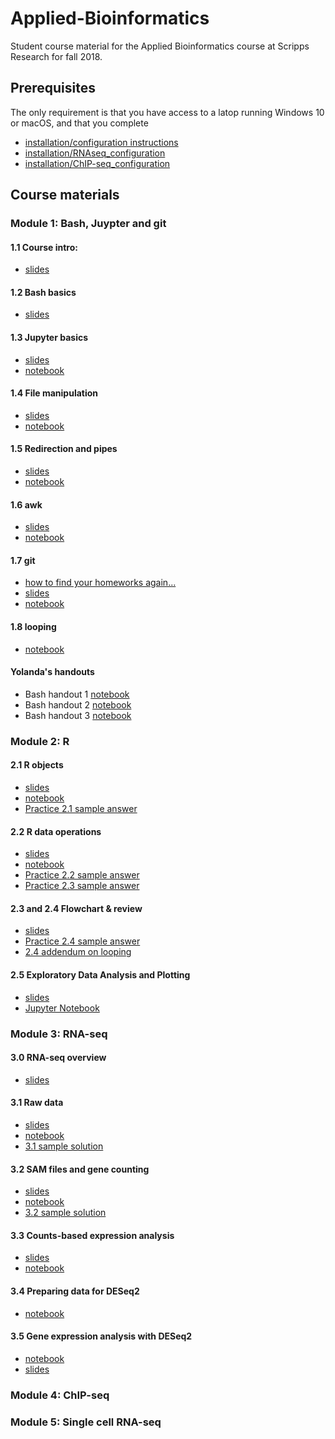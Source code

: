 # Applied-Bioinformatics
Student course material for the Applied Bioinformatics course at Scripps Research for fall 2018.

## Prerequisites

The only requirement is that you have access to a latop running Windows 10 or macOS, and that you complete
* [installation/configuration instructions](Configuration.md)  
* [installation/RNAseq_configuration](Configuration_RNAseq.md)
* [installation/ChIP-seq_configuration](ChIP-seq.config.md)

## Course materials

### Module 1: Bash, Juypter and git

#### 1.1 Course intro: 
* [slides](https://docs.google.com/presentation/d/1B8mOhQOvRb7aK2-l8y5oEoz9bmhj8zg7KY-tuXVWwOo)

#### 1.2 Bash basics
* [slides](https://docs.google.com/presentation/d/1ugVZpA1dBf-STiqx_rB6aMMM2ymirv50XBYTLjajKq8)

#### 1.3 Jupyter basics
* [slides](https://docs.google.com/presentation/d/1uSNAH_kLjUuNCB38JPH1dZNcPRGB4xTnRw7s6sLZSQc)
* [notebook](Module-1_bash-jupyter-git/1.3_jupyter-basics.ipynb)

#### 1.4 File manipulation
* [slides](https://docs.google.com/presentation/d/1v99KZHKdKDSsS3D3gerX_NpfoKEm6eO3a5euqxbZ0UA)
* [notebook](Module-1_bash-jupyter-git/1.4_working-with-files.ipynb)

#### 1.5 Redirection and pipes
* [slides](https://docs.google.com/presentation/d/1X88Zjiyo7LfJVVAKhvJKNKEsJMLgkPYQtCXHzkWg3uE)
* [notebook](Module-1_bash-jupyter-git/1.5_redirection-and-pipes.ipynb)

#### 1.6 awk
* [slides](https://docs.google.com/presentation/d/1ejePOkEU7FVSqXUPtpM89neLXP7nR24R9Cb24QSyeqw)
* [notebook](Module-1_bash-jupyter-git/1.6_awk.ipynb)

#### 1.7 git
* [how to find your homeworks again...](Module-1_bash-jupyter-git/git_reset_local_repo.ipynb)
* [slides](https://drive.google.com/open?id=11QUQRnKRmCQukB0pL82x9Kf7x5zyjEHe)
* [notebook](Module-1_bash-jupyter-git/1.7_for_loop_and_string_replacement.ipynb)

#### 1.8 looping
* [notebook](Module-1_bash-jupyter-git/1.8_find_git_stringreplacement_questions.ipynb)


#### Yolanda's handouts
* Bash handout 1 [notebook](Module-1_bash-jupyter-git/week1-1_bash.md)
* Bash handout 2 [notebook](Module-1_bash-jupyter-git/week1-2_bash.md)
* Bash handout 3 [notebook](Module-1_bash-jupyter-git/week2-1_bash.md)

### Module 2: R
#### 2.1 R objects
* [slides](https://github.com/SuLab/Applied-Bioinformatics/raw/master/Unit1-module2-R/R-1.pptx)
* [notebook](Unit1-module2-R/R.intro.1.ipynb)
* [Practice 2.1 sample answer](Unit1-module2-R/R.intro.1.practice2.1.ipynb)

#### 2.2 R data operations
* [slides](https://github.com/SuLab/Applied-Bioinformatics/raw/master/Unit1-module2-R/R-2.pptx)
* [notebook](Unit1-module2-R/R.intro.2.ipynb)
* [Practice 2.2 sample answer](Unit1-module2-R/R.intro.1.practice2.2.ipynb)
* [Practice 2.3 sample answer](Unit1-module2-R/R.intro.1.practice2.3.ipynb)

#### 2.3 and 2.4 Flowchart & review
* [slides](https://github.com/SuLab/Applied-Bioinformatics/raw/master/Unit1-module2-R/R-3.pptx)
* [Practice 2.4 sample answer](Unit1-module2-R/R.intro.1.practice2.4.ipynb)
* [2.4 addendum on looping](https://docs.google.com/presentation/d/1y0Yoyvejc8mp3MZWKPAw_u4sj5-wN4CSAi2U30IkWAs/)

#### 2.5 Exploratory Data Analysis and Plotting
* [slides](Unit1-module2-R/2.5_plotting.pdf)
* [Jupyter Notebook](Unit1-module2-R/2.5_plotting_1.ipynb)

### Module 3: RNA-seq

#### 3.0 RNA-seq overview 
* [slides](https://docs.google.com/presentation/d/1UJ_aLFQuwR_ZByDbpDjaaqGBhVZwA_8VHhy0RqWufN0/edit?usp=sharing)

#### 3.1 Raw data
* [slides](https://drive.google.com/open?id=1HMJQ6KhuneSVr7Obx8SBOTbda8BSXlmF)
* [notebook](Unit2-RNAseq/3.1_raw-rnaseq-data.ipynb)
* [3.1 sample solution](Unit2-RNAseq/3.1_exercise_solutions.ipynb)

#### 3.2 SAM files and gene counting
* [slides](https://drive.google.com/open?id=1QdEsymay8bQrqoIUZE4ofKfMEqgBs1xm)
* [notebook](Unit2-RNAseq/3.2_sam_and_htseq.ipynb)
* [3.2 sample solution](Unit2-RNAseq/3.2_exercise_solutions.ipynb)

#### 3.3 Counts-based expression analysis
* [slides](https://drive.google.com/open?id=1B7TiySFOo92vmwzr9YNwjdgxnhiDEMlW)
* [notebook](Unit2-RNAseq/3.3_counts-based-pipeline.ipynb)

#### 3.4 Preparing data for DESeq2
* [notebook](Unit2-RNAseq/3.4_DESeq2_import_data.ipynb)

#### 3.5 Gene expression analysis with DESeq2
* [notebook](Unit2-RNAseq/3.5_DESeq2_expression_analysis.ipynb)
* [slides](https://drive.google.com/open?id=1lDPbBNhdCZBajNED64Pcrr4foG0Zspqq)


### Module 4: ChIP-seq


### Module 5: Single cell RNA-seq
